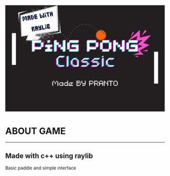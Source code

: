 ## ![image](res/preview.png)

# ABOUT GAME
-------------
Made with c++ using raylib
-------------------------
Basic paddle and simple interface